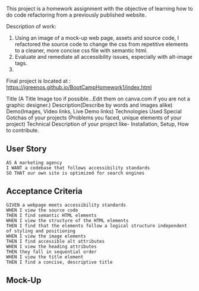This project is a homework assignment with the objective of learning how to do code refactoring from a previously published website.

Description of work:
1. Using an image of a mock-up web page, assets and source code, I refactored the source code to change the css from repetitive elements to a cleaner, more concise css file with semantic html.
2. Evaluate and remediate all accessibility issues, especially with alt-image tags.
3. 

Final project is located at : https://jgreenos.github.io/BootCampHomework1/index.html






Title (A Title Image too if possible…Edit them on canva.com if you are not a graphic designer.)
Description(Describe by words and images alike)
Demo(Images, Video links, Live Demo links)
Technologies Used
Special Gotchas of your projects (Problems you faced, unique elements of your project)
Technical Description of your project like- Installation, Setup, How to contribute.


## User Story

```
AS A marketing agency
I WANT a codebase that follows accessibility standards
SO THAT our own site is optimized for search engines
```

## Acceptance Criteria

```
GIVEN a webpage meets accessibility standards
WHEN I view the source code
THEN I find semantic HTML elements
WHEN I view the structure of the HTML elements
THEN I find that the elements follow a logical structure independent of styling and positioning
WHEN I view the image elements
THEN I find accessible alt attributes
WHEN I view the heading attributes
THEN they fall in sequential order
WHEN I view the title element
THEN I find a concise, descriptive title
```

## Mock-Up

